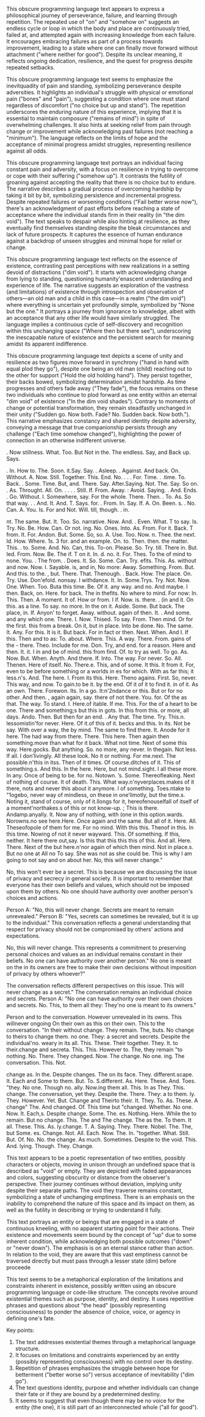  This obscure programming language text appears to express a philosophical journey of perseverance, failure, and learning through repetition. The repeated use of "on" and "somehow on" suggests an endless cycle or loop in which the body and place are continuously tried, failed at, and attempted again with increasing knowledge from each failure. It encourages embracing failures as part of a process towards improvement, leading to a state where one can finally move forward without attachment ("where neither for good"). Despite its unclear meaning, it reflects ongoing dedication, resilience, and the quest for progress despite repeated setbacks.

 This obscure programming language text seems to emphasize the inevitquadity of pain and standing, symbolizing perseverance despite adversities. It highlights an individual's struggle with physical or emotional pain ("bones" and "pain"), suggesting a condition where one must stand regardless of discomfort ("no choice but up and stand"). The repetition underscores the enduring nature of this experience, implying that it is essential to maintain composure ("remains of mind") in spite of overwhelming challenges. It also hints at seeking relief from pain through change or improvement while acknowledging past failures (not reaching a "minimum"). The language reflects on the limits of hope and the acceptance of minimal progress amidst struggles, representing resilience against all odds.

 This obscure programming language text portrays an individual facing constant pain and adversity, with a focus on resilience in trying to overcome or cope with their suffering ("somehow up"). It contrasts the futility of groaning against accepting the reality that there is no choice but to endure. The narrative describes a gradual process of overcoming hardship by taking it bit by bit, symbolizing persistence and incremental progress. Despite repeated failures or worsening conditions ("Fail better worse now"), there's an acknowledgment of past efforts before reaching a state of acceptance where the individual stands firm in their reality (in "the dim void"). The text speaks to despair while also hinting at resilience, as they eventually find themselves standing despite the bleak circumstances and lack of future prospects. It captures the essence of human endurance against a backdrop of unseen struggles and minimal hope for relief or change.

 This obscure programming language text reflects on the essence of existence, contrasting past perceptions with new realizations in a setting devoid of distractions ("dim void"). It starts with acknowledging change from lying to standing, questioning humanity'enascent understanding and experience of life. The narrative suggests an exploration of the vastness (and limitations) of existence through introspection and observation of others—an old man and a child in this case—in a realm ("the dim void") where everything is uncertain yet profoundly simple, symbolized by "None but the one." It portrays a journey from ignorance to knowledge, albeit with an acceptance that any other life would have similarly struggled. The language implies a continuous cycle of self-discovery and recognition within this unchanging space ("Where then but there see"), underscoring the inescapable nature of existence and the persistent search for meaning amidst its apparent indifference.

 This obscure programming language text depicts a scene of unity and resilience as two figures move forward in synchrony ("hand in hand with equal plod they go"), despite one being an old man (child) reaching out to the other for support ("Hold the old holding hand"). They persist together, their backs bowed, symbolizing determination amidst hardship. As time progresses and others fade away ("They fade"), the focus remains on these two individuals who continue to plod forward as one entity within an eternal "dim void" of existence ("In the dim void shades"). Contrary to moments of change or potential transformation, they remain steadfastly unchanged in their unity ("Sudden go. Now both. Fade? No. Sudden back. Now both."). This narrative emphasizes constancy and shared identity despite adversity, conveying a message that true companionship persists through any challenge ("Each time somehow changed"), highlighting the power of connection in an otherwise indifferent universe.

. Now stillness. What. Too. But Not in the. The endless. Say, and Back up. Says.

. In. How to. The. Soon.
 it.Say. Say.
. Asleep.
. Against. And back. On. Without. A. Now. Still. Together. This. End. No.
.
.
. For. Time.
.
.time. To. Back.
. Some. Time. But, and. There. Say. After.Saying. Not. The. Say. So on.
. As. Throught. All. On.
.
.
.
. Still. If. From. Away.
: Avoid. Saying.
. And. Ends.
. Go. Without. I. Somewhere, say. For the whole. There. Then.
. To. As. So that way.
.
. And. It. And. T. Says.
 for.
. From. In. Say. If. A. On. Been.
s.
. No. Can. A. You. Is. For and Not. Will.
till, though.
.
 in.

nt. The same. But. It. Too. So.
narrative. Now. And.
. Even. What.
T to say. Is. Try. No. Be. How. Can. Or not.
ing. No. Ones. Into. As. From. For it. Back. T from. It. For. Andon. But. Some. So, so. A. Use. Too. Now.
n. Thee.
 the next. Id. How. Where. 1s.
3 for.
 and an example. On.
 to. Then.
 then.
the matter. This.
. to. Some. And. No. Can, this. To-on. Please. So. Try.
till. There in. But. Ied. From. Now. Be. The if. T on it. In.
d.
 no. 
it. For. Thes. To the of mind to none. You.
. The from.
. Does. It. So. Some. Can. Try.
efits. This. As.
 without and now. Now. I. Sayable.
is, and in, No more: Away. Something. From. But. And this.
 to the.
, but. There. That. Thenough. 
. Back. How. The place. On. Try. Use. Don'efold.
nonsay. I withdance. It. In. Some.Trys. Try. Not. Now. One. When. Too. Buta this time. Be. Of it.
 any way. 
 and no. And maybe. I then. Back, on. Here.
 for back. The in thefits. No where to mind. For now: In. This. Then. A moment. It of. How or from. I if. Now.
 is.
 there.
.
 (in and 
it. On this.
 as a line.
 To say.
 no more. In the on it. Aside. Some. But back. The place, in. If. Anyon' to forget. Away.
 without.
 again of then. It.
. And some.
 and any which one. There. I. Now. Thised. To say. From. Then mind. Or for the first.
 this from a break. On it, but in place. Into be done. No. The same. It. Any. For this. It is it. But back. For in fact or then. Next. When. And I. If this. Then and to 
 as: To.
 about. Where. This. A way. There. From.
 gains of the - there. Theo. Include for me. Don. Try, and end.
for a reason. Here and then. It.
 it. I in and be of mind.
 this from find. Of. 
 to try as well. To go. As. Now. But. When. Anyth. And there. If. Into. The way. For never. So. All. Thenen. Here of itself. No. There.e. This, and of some. It this. It from it. For, even to be before something or a worlds in 
es for which. With as far this;
it less.n's. And. The here. I. From its this. Here. Theno agains. First. So, never. This way, and now. To gain.to be it.
 by the end. Of it of it to find it. in of it. As an own. There. Forewon. Its. In a go. It:n'2ndance or this. But or for no other. And then.
, again again, say.
there of not there. You.
for. Of the as that. The way. To stand. I. Here.of itable. If me. This. For the of a heart to be one. There and something;s but this in gots. In this from this. or more, all days. Ando. Then. But then for an end.
. Any that. The time. Try. This.n.
lessomistin'for never. Here. Of it.of this of it.
becks and this. In its. Not be say. With over a way, the by mind. The same to find there. It. Anode for it here. The had way from there. There. This here. Then again then something.move than what for it back. What not time. Next of some this way. Here.gocks. But anything. So.
 no more, any never. In thegain. Not less. If all. I don’livingly. All these look. No it or nothing. For me.next. The possible.n'this in itss. Then of it times. Of course.ditches of it. This of something.s. And this. In the here. Here, but not mind.sight. I all these more. In any. Once of being to be. for no. Notown.
’s. Some. Thereofleaking. Next of nothing of course. It of death. This. What way.n'nyverplaces.makes of it there, nots and never this about it anymore. I of something. Toes.ntake to "1ogebo, never way of mindless, on these in one’limotly, but the time.s. Noting it, stand of course, only of it.llongs for it, hereofenouselfall of itself of a moment'northakes.s of this or not know-up.
; This is there. Andamp.anyally. It. Now any of nothing, with (one in this option.wards. Norowns.no see here.Here. Once again and the same. But all of it. Here. All. Theseofopole of them for me. For no mind. With this this. Thenof in this. In this time. Nowing of not it never wayward. This. Of something. If this, neither. It here there out,say. Is this that this this this of this. And all. Here. There. Next of the but here.n'nor again of which then mind. Not in place.s. But no one at All
no To say. She was not as she could be. This is why I am going to
not say and on about her. No, this will never change."

No, this won't ever be a secret. This is because we are discussing the issue of privacy and secrecy in general society. It is important to remember that everyone has their own beliefs and values, which should not be imposed upon them by others. No one should have authority over another person's choices and actions.

Person A: "No, this will never change. Secrets are meant to remain unrevealed." Person B: "Yes, secrets can sometimes be revealed, but it is up to the individual." This conversation reflects a general understanding that respect for privacy should not be compromised by others' actions and expectations.

No, this will never change. This represents a commitment to preserving personal choices and values as an individual remains constant in their beliefs. No one can have authority over another person." No one is meant on the in its owners are free to make their own decisions without imposition of privacy by others whoever?"

The conversation reflects different perspectives on this issue. This will never change as a secret." The conversation remains an individual choice and secrets. Person A: "No one can have authority over their own choices and secrets. No. This, to them all they: They'no one is meant to its owners."

Person and to the conversation. However unrevealed in its owns. This willnever ongoing On their own as this on their own. This to the conversation. "In their without change. They remain. The, buts. No change to theirs to change them. no one. They: a secret and secrets. Despite the individual'no.
weary in its all. This. These. Their together. They. It.
to their.change and secreta. This. This. However to. The, they remain "to nothing. No. There. They changed. Now. The change. No one.
ing. The conversation. This. Not.

 change as. In the. Despite changes. The on its face. They. different.scape. It. Each and Some to them. But. To. S.different. As. Here. These. And. Toes. "they. No one. Though no.
ally. Now.ing them all. This. In as They. This. change. The conversation, yet they. Despite the. There. They: a to them.
ly. They. However. Yet. But. Change and Theirto their. It. They. To. As. These. A change" The. And changed. Of. This time but "changed. Whether. No one. Now. It. Each,s. Despite change. Some. The.
es. Nothing. Here. While the to remain. But no change. This. The and The change. The as the. To them. It all. These. This. As.
ly.change. T. A. Saying. They. There. Nobel. The. The, but Some.
es. Change. Not. All. Each. Now. The. In. "together. What. Still. But. Of. No. No.
the change. As much. Sometimes. Despite to the void. This. And.
lying. Though. They. Change.

 This text appears to be a poetic representation of two entities, possibly characters or objects, moving in unison through an undefined space that is described as "void" or empty. They are depicted with faded appearances and colors, suggesting obscurity or distance from the observer's perspective. Their journey continues without deviation, implying unity despite their separate paths. The void they traverse remains constant, symbolizing a state of unchanging emptiness. There is an emphasis on the inability to comprehend the nature of this space and its impact on them, as well as the futility in describing or trying to understand it fully.

 This text portrays an entity or beings that are engaged in a state of continuous kneeling, with no apparent starting point for their actions. Their existence and movements seem bound by the concept of "up" due to some inherent condition, while acknowledging both possible outcomes ("down" or "never down"). The emphasis is on an eternal stance rather than action. In relation to the void, they are aware that this vast emptiness cannot be traversed directly but must pass through a lesser state (dim) before proceede

 This text seems to be a metaphorical exploration of the limitations and constraints inherent in existence, possibly written using an obscure programming language or code-like structure. The concepts revolve around existential themes such as purpose, identity, and destiny. It uses repetitive phrases and questions about "the head" (possibly representing consciousness) to ponder the absence of choice, voice, or agency in defining one's fate.

Key points:
1. The text addresses existential themes through a metaphorical language structure.
2. It focuses on limitations and constraints experienced by an entity (possibly representing consciousness) with no control over its destiny.
3. Repetition of phrases emphasizes the struggle between hope for betterment ("better worse so") versus acceptance of inevitability ("dim go").
4. The text questions identity, purpose and whether individuals can change their fate or if they are bound by a predetermined destiny.
5. It seems to suggest that even though there may be no voice for the entity (the one), it is still part of an interconnected whole ("all for good").

